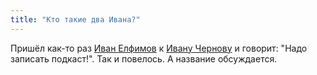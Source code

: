 ```yaml
---
title: "Кто такие два Ивана?"
---
```

Пришёл как-то раз [Иван Елфимов](https://biozz.dev/) к [Иванy Чернову](https://vanadium23.me/) и говорит: "Надо записать подкаст!". Так и повелось. А название обсуждается.
